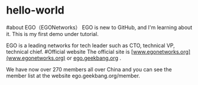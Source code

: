 # hello-world
#about EGO（EGONetworks）
EGO is new to GitHub, and I'm learning about it. This is my first demo under tutorial.

EGO is a leading networks for tech leader such as CTO, technical VP, technical chief.
#Official website
The official site is [www.egonetworks.org](www.egonetworks.org) or [ego.geekbang.org](www.egonetworks.org) .

We have now over 270 members all over China and you can see the member list at the website ego.geekbang.org/member.
